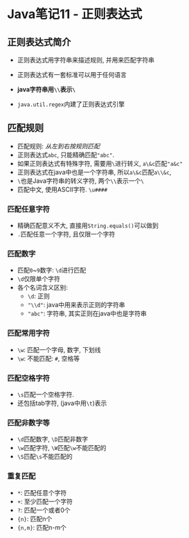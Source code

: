 # Java笔记11 - 正则表达式

## 正则表达式简介

* 正则表达式用字符串来描述规则, 并用来匹配字符串
* 正则表达式有一套标准可以用于任何语言

* **java字符串用`\\`表示`\`**
* `java.util.regex`内建了正则表达式引擎

## 匹配规则

* 匹配规则: *从左到右按规则匹配*
* 正则表达式`abc`, 只能精确匹配`"abc"`.
* 如果正则表达式有特殊字符, 需要用`\`进行转义, `a\&c`匹配`"a&c"`
* 正则表达式在java中也是一个字符串, 所以`a\&c`匹配`a\\&c`,
* `\`也是Java字符串的转义字符, 两个`\\`表示一个`\`
* 匹配中文, 使用ASCII字符. `\u####`

### 匹配任意字符

* 精确匹配意义不大, 直接用`String.equals()`可以做到
* `.`匹配任意一个字符, 且仅限一个字符

### 匹配数字

* 匹配`0`~`9`数字: `\d`进行匹配
* `\d`仅限单个字符
* 各个名词含义区别:
  * `\d`: 正则
  * `"\\d"`: java中用来表示正则的字符串
  * `"abc"`: 字符串, 其实正则在java中也是字符串

### 匹配常用字符

* `\w`: 匹配一个字母, 数字, 下划线
* `\w`: 不能匹配: `#`, 空格等

### 匹配空格字符

* `\s`匹配一个空格字符.
* 还包括tab字符, (java中用`\t`)表示

### 匹配非数字等

* `\d`匹配数字, `\D`匹配非数字
* `\w`匹配字符, `\W`匹配`\w`不能匹配的
* `\S`匹配`\s`不能匹配的

### 重复匹配

* `*`: 匹配任意个字符
* `+`: 至少匹配一个字符
* `?`: 匹配一个或者0个
* `{n}`: 匹配n个
* `{n,m}`: 匹配n-m个
